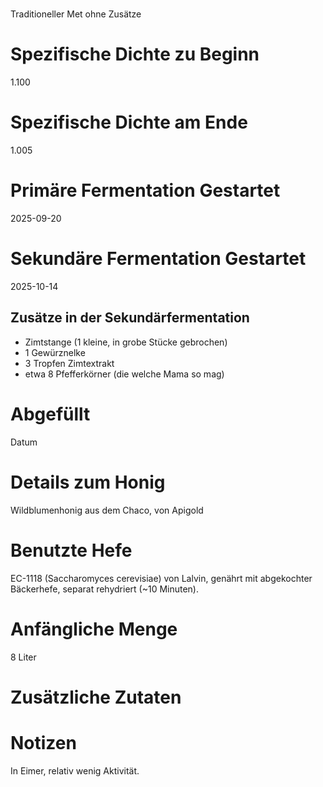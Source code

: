 # <Taditioneller Met>
Traditioneller Met ohne Zusätze

# Spezifische Dichte zu Beginn
1.100

# Spezifische Dichte am Ende
1.005

# Primäre Fermentation Gestartet
2025-09-20

# Sekundäre Fermentation Gestartet
2025-10-14

## Zusätze in der Sekundärfermentation
- Zimtstange (1 kleine, in grobe Stücke gebrochen)
- 1 Gewürznelke
- 3 Tropfen Zimtextrakt
- etwa 8 Pfefferkörner (die welche Mama so mag)

# Abgefüllt
Datum

# Details zum Honig
Wildblumenhonig aus dem Chaco, von Apigold 

# Benutzte Hefe
EC-1118 (Saccharomyces cerevisiae) von Lalvin, genährt mit abgekochter Bäckerhefe, separat rehydriert (~10 Minuten).

# Anfängliche Menge
8 Liter

# Zusätzliche Zutaten

# Notizen
In Eimer, relativ wenig Aktivität.